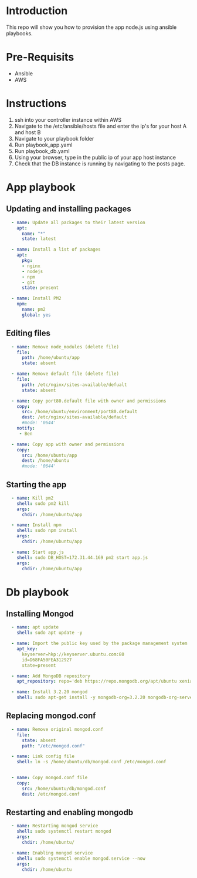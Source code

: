 # Introduction
This repo will show you how to provision the app node.js using ansible playbooks.

# Pre-Requisits
- Ansible
- AWS

# Instructions
1) ssh into your controller instance within AWS
2) Navigate to the /etc/ansible/hosts file and enter the ip's for your host A and host B
3) Navigate to your playbook folder 
4) Run playbook_app.yaml
5) Run playbook_db.yaml
6) Using your browser, type in the public ip of your app host instance
7) Check that the DB instance is running by navigating to the posts page.

# App playbook

## Updating and installing packages
```yaml
  - name: Update all packages to their latest version
    apt:
      name: "*"
      state: latest

  - name: Install a list of packages
    apt:
      pkg:
      - nginx
      - nodejs
      - npm
      - git
      state: present

  - name: Install PM2
    npm:
      name: pm2
      global: yes

```

## Editing files
```yaml
  - name: Remove node_modules (delete file)
    file:
      path: /home/ubuntu/app
      state: absent

  - name: Remove default file (delete file)
    file:
      path: /etc/nginx/sites-available/defualt
      state: absent

  - name: Copy port80.default file with owner and permissions
    copy:
      src: /home/ubuntu/environment/port80.default
      dest: /etc/nginx/sites-available/default
      #mode: '0644'
    notify:
     - Ben

  - name: Copy app with owner and permissions
    copy:
      src: /home/ubuntu/app
      dest: /home/ubuntu
      #mode: '0644'
```
## Starting the app
```yaml
  - name: Kill pm2
    shell: sudo pm2 kill
    args:
      chdir: /home/ubuntu/app

  - name: Install npm
    shell: sudo npm install
    args:
      chdir: /home/ubuntu/app

  - name: Start app.js
    shell: sudo DB_HOST=172.31.44.169 pm2 start app.js
    args:
      chdir: /home/ubuntu/app
```

# Db playbook

## Installing Mongod
```yaml
  - name: apt update
    shell: sudo apt update -y

  - name: Import the public key used by the package management system
    apt_key:
      keyserver=hkp://keyserver.ubuntu.com:80
      id=D68FA50FEA312927
      state=present

  - name: Add MongoDB repository
    apt_repository: repo='deb https://repo.mongodb.org/apt/ubuntu xenial/mongodb-org/3.2 multiverse' state=present

  - name: Install 3.2.20 mongod
    shell: sudo apt-get install -y mongodb-org=3.2.20 mongodb-org-server=3.2.20 mongodb-org-shell=3.2.20 mongodb-org-mongos=3.2.20 mongodb-org-tools=3.2.20
```

## Replacing mongod.conf
```yaml
  - name: Remove original mongod.conf
    file:
      state: absent
      path: "/etc/mongod.conf"

  - name: Link config file
    shell: ln -s /home/ubuntu/db/mongod.conf /etc/mongod.conf


  - name: Copy mongod.conf file
    copy:
      src: /home/ubuntu/db/mongod.conf
      dest: /etc/mongod.conf
```

## Restarting and enabling mongodb
```yaml
  - name: Restarting mongod service
    shell: sudo systemctl restart mongod
    args:
      chdir: /home/ubuntu/

  - name: Enabling mongod service
    shell: sudo systemctl enable mongod.service --now
    args:
      chdir: /home/ubuntu
```
